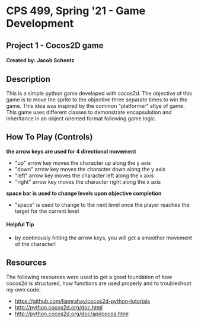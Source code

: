 # CPS 499, Spring '21 - Game Development 
## Project 1 - Cocos2D game
#### Created by: Jacob Scheetz

## Description

This is a simple python game developed with cocos2d. The objective of this game is to move the sprite to the objective three separate times to win the game. This idea was inspired by the common "platformer" stlye of game. This game uses different classes to demonstrate encapsulation and inheritance in an object oriented format following game logic. 


## How To Play (Controls)
**the arrow keys are used for 4 directional movement**
- "up" arrow key moves the character up along the y axis 
- "down" arrow key moves the character down along the y axis
- "left" arrow key moves the character left along the x axis
- "right" arrow key moves the character right along the x axis

**space bar is used to change levels upon objective completion**
- "space" is used to change to the next level once the player reaches the target for the current level

#### Helpful Tip
- by continously hitting the arrow keys, you will get a smoother movement of the character!

## Resources 

The following resources were used to get a good foundation of how cocos2d is structured, how functions are used properly and to troubleshoot my own code:
- https://github.com/liamrahav/cocos2d-python-tutorials
- http://python.cocos2d.org/doc.html
- http://python.cocos2d.org/doc/api/cocos.html






